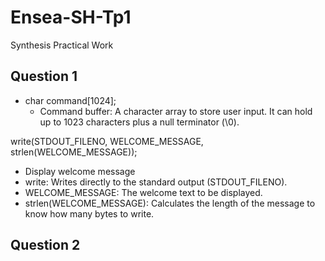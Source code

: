 # Ensea-SH-Tp1
Synthesis Practical Work

## Question 1
- char command[1024];
  - Command buffer: A character array to store user input. It can hold up to 1023 characters plus a null terminator (\0).


write(STDOUT_FILENO, WELCOME_MESSAGE, strlen(WELCOME_MESSAGE));
  - Display welcome message
  - write: Writes directly to the standard output (STDOUT_FILENO).
  - WELCOME_MESSAGE: The welcome text to be displayed.
  - strlen(WELCOME_MESSAGE): Calculates the length of the message to know how many bytes to write.


## Question 2
